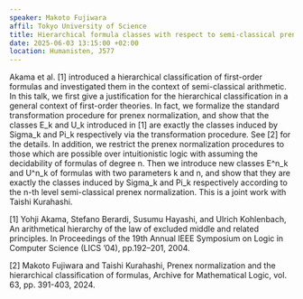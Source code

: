 ```yaml
---
speaker: Makoto Fujiwara
affil: Tokyo University of Science
title: Hierarchical formula classes with respect to semi-classical prenex normalization
date: 2025-06-03 13:15:00 +02:00
location: Humanisten, J577
---
```


Akama et al. [1] introduced a hierarchical classification of first-order formulas and investigated them in the context of semi-classical arithmetic.
In this talk, we first give a justification for the hierarchical classification in a general context of first-order theories.
In fact, we formalize the standard transformation procedure for prenex normalization, and show that the classes E_k and U_k introduced in [1] are exactly the classes induced by Sigma_k and Pi_k respectively via the transformation procedure.
See [2] for the details.
In addition, we restrict the prenex normalization procedures to those which are possible over intuitionistic logic with assuming the decidability of formulas of degree n.
Then we introduce new classes E^n_k and U^n_k of formulas with two parameters k and n, and show that they are exactly the classes induced by Sigma_k and Pi_k respectively according to the n-th level semi-classical prenex normalization.
This is a joint work with Taishi Kurahashi.

[1] Yohji Akama, Stefano Berardi, Susumu Hayashi, and Ulrich Kohlenbach, An arithmetical hierarchy of the law of excluded middle and related principles. In Proceedings of the 19th Annual IEEE Symposium on Logic in Computer Science (LICS ’04), pp.192–201, 2004.

[2] Makoto Fujiwara and Taishi Kurahashi, Prenex normalization and the hierarchical classification of formulas, Archive for Mathematical Logic, vol. 63, pp. 391-403, 2024.
